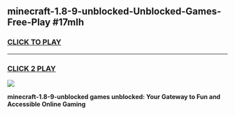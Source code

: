 
## minecraft-1.8-9-unblocked-Unblocked-Games-Free-Play #17mlh
<h3>
<a href="https://us.freeplayer.one?title=minecraft-1.8-9-unblocked&ref=9M">CLICK TO PLAY</a></h3>
<hr>

<h3>
<a href="https://us.freeplayer.one?title=minecraft-1.8-9-unblocked&ref=9M">CLICK 2 PLAY</a>
  
</h3>

<a href="https://us.freeplayer.one?title=minecraft-1.8-9-unblocked&ref=9M"><img src="https://clearcache.store/games.png"></a>


**minecraft-1.8-9-unblocked games unblocked: Your Gateway to Fun and Accessible Online Gaming**
